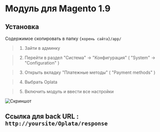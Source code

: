 Модуль для Magento 1.9
=====

Установка
----
Содержимое скопировать в папку `{корень сайта}/app/`

>1. Зайти в админку

>2. Перейти в раздел "Система" -> "Конфигурация" ( "System" -> "Configuration" )

>3. Открыть вкладку "Платежные методы" ( "Payment methods" )

>4. Выбрать Oplata

>5. Включить модуль и ввести все настройки 

![Скриншот][1]

Ccылка для back URL : `http://yoursite/Oplata/response`
-----


[1]: https://github.com/oplatacom/magento/magento.png

